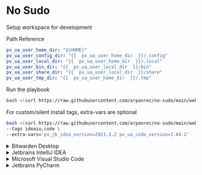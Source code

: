# No Sudo

Setup workspace for development

Path Reference

```yaml
pv_ua_user_home_dir: "${HOME}"
pv_ua_user_config_dir: "{{  pv_ua_user_home_dir  }}/.config"
pv_ua_user_local_dir: "{{  pv_ua_user_home_dir  }}/.local"
pv_ua_user_bin_dir: "{{  pv_ua_user_local_dir  }}/bin"
pv_ua_user_share_dir: "{{  pv_ua_user_local_dir  }}/share"
pv_ua_user_tmp_dir: "{{  pv_ua_user_home_dir  }}/.tmp"
```

Run the playbook

```bash
bash <(curl https://raw.githubusercontent.com/arpanrec/no-sudo/main/webrun.sh)
```

For custom/silent install tags, extra-vars are optional

```bash
bash <(curl https://raw.githubusercontent.com/arpanrec/no-sudo/main/webrun.sh) \
--tags ideaiu,code \
--extra-vars='pv_jb_idea_version=2021.3.2 pv_ua_code_version=1.64.2'
```

<details>
<summary>Bitwarden Desktop</summary>

## Bitwarden Desktop

---

- Tag: `bitwarden_desktop`

Variables:

- `pv_ua_bitwarden_desktop_version`
  - Description: Version of [Bitwarden Desktop](https://bitwarden.com/download/) from [GitHub](https://github.com/bitwarden/desktop/releases).
  - Default: Dynamically find the [latest tag_name](https://api.github.com/repos/bitwarden/desktop/releases/latest), like `v1.31.3`.

- `pv_ua_bitwarden_desktop_install_path`
  - Description: Install Path.
  - Default: `{{ pv_ua_user_share_dir }}/bitwarden-desktop`

- `pv_ua_bitwarden_desktop_icon_path`
  - Description: Icon Path.
  - Default: `{{ pv_ua_user_share_dir }}/applications/bitwarden-desktop-userapps.desktop`

</details>

<details>
<summary>Jetbrains IntelliJ IDEA</summary>

## Jetbrains IntelliJ IDEA

---

Tags:

- Ultimate Edition: `ideaiu` *(`pv_jb_idea_ideaiu_or_ideaic` = `ideaiu`)

- Community Edition: `ideaic` *(`pv_jb_idea_ideaiu_or_ideaic` = `ideaic`)

Variables:

- `pv_jb_idea_version_<ideaiu\ideaic>`
  - Description: Version of [Jetbrains IntelliJ IDEA](https://www.jetbrains.com/idea/)
  - Default: Dynamically find the latest  form [updates xml](https://www.jetbrains.com/updates/updates.xml), like `2021.3.2`

- `pv_jb_idea_install_path_<ideaiu\ideaic>`
  - Description: Install Path
  - Default: `{{  pv_ua_user_share_dir  }}/JetBrains/{{  pv_jb_idea_ideaiu_or_ideaic  }}-{{  pv_jb_idea_version  }}`

- `pv_jb_idea_icon_path_<ideaiu\ideaic>`
  - Description: Icon Path
  - Default: `{{ pv_ua_user_share_dir }}/applications/{{  pv_jb_idea_ideaiu_or_ideaic  }}-{{ pv_jb_idea_version }}-userapps.desktop`

</details>

<details>
<summary>Microsoft Visual Studio Code</summary>

## Microsoft Visual Studio Code

---

- Tag: `code`

Variables:

- `pv_ua_code_version`
  - Description: Version of [Microsoft Visual Studio Code](https://code.visualstudio.com/updates).
  - Default: Dynamically find the [latest tag_name](https://api.github.com/repos/microsoft/vscode/releases/latest), like `1.64.2`.

- `pv_ua_code_install_path`
  - Description: Install Path.
  - Default: `{{ pv_ua_user_share_dir }}/vscode`

- `pv_ua_code_icon_path`
  - Description: Icon Path.
  - Default: `{{ pv_ua_user_share_dir }}/applications/code-userapps.desktop`

- `pv_ua_code_uri_handler_path`
  - Description: URI Handler path
  - Default: `{{ pv_ua_user_share_dir }}/applications/code-url-handler-userapps.desktop`

- `pv_ua_code_ext_to_be_installed`
  - Description: List of VSCode extension to be installed.
  - Type: `List[String]`
  - Default: [extensions-list.yml](tasks/code/extensions-list.yml)

</details>

<details>
<summary>Jetbrains PyCharm</summary>

## Jetbrains PyCharm

---

Tags:

- Ultimate Community: `pycharm_community` *(`pv_jb_pycharm_professional_community` = `pycharm_community`)

- Community Professional: `pycharm_professional` *(`pv_jb_pycharm_professional_community` = `pycharm_professional`)

Variables:

- `pv_jb_pycharm_version_<professional\community>`
  - Description: Version of [Jetbrains Pycharm](https://www.jetbrains.com/pycharm/)
  - Default: Dynamically find the latest  form [updates xml](https://www.jetbrains.com/updates/updates.xml), like `2021.3.2`

- `pv_jb_pycharm_install_path_<professional\community>`
  - Description: Install Path
  - Default: `{{  pv_ua_user_share_dir  }}/JetBrains/{{  pv_jb_pycharm_professional_community  }}-{{  pv_jb_pycharm_version  }}`

- `pv_jb_pycharm_desktop_icon_path_<professional\community>`
  - Description: Icon Path
  - Default: `{{ pv_ua_user_share_dir }}/applications/{{  pv_jb_pycharm_professional_community  }}-{{ pv_jb_pycharm_version }}-userapps.desktop`

</details>
